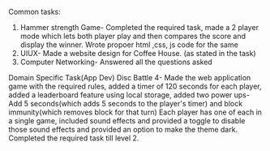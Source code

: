 Common tasks: 
1. Hammer strength Game- Completed the required task, made a 2 player mode which lets both player play and then compares the score and display the winner. Wrote propoer html ,css, js code for the same
2. UIUX- Made a website design for Coffee House. (as stated in the task)
3. Computer Networking- Answered all the questions asked

Domain Specific Task(App Dev)
Disc Battle 4- Made the web application game with the required rules, added a timer of 120 seconds for each player, added a leaderboard feature using local storage, added two power ups- Add 5 seconds(which adds 5
seconds to the player's timer) and block immunity(which removes block for that turn) Each player has one of each in a single game, included sound effects and provided a toggle to disable those sound effects 
and provided an option to make the theme dark. Completed the required task till level 2. 
